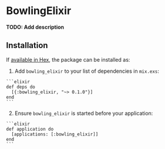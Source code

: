 # BowlingElixir

**TODO: Add description**

## Installation

If [available in Hex](https://hex.pm/docs/publish), the package can be installed as:

  1. Add `bowling_elixir` to your list of dependencies in `mix.exs`:

    ```elixir
    def deps do
      [{:bowling_elixir, "~> 0.1.0"}]
    end
    ```

  2. Ensure `bowling_elixir` is started before your application:

    ```elixir
    def application do
      [applications: [:bowling_elixir]]
    end
    ```

